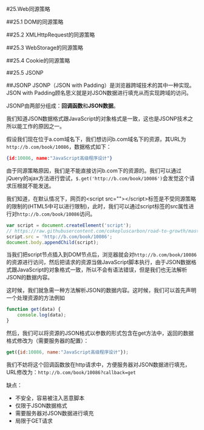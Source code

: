 #25.Web同源策略

##25.1 DOM的同源策略

##25.2 XMLHttpRequest的同源策略

##25.3 WebStorage的同源策略

##25.4 Cookie的同源策略

##25.5 JSONP

##JSONP
JSONP（JSON with Padding）是浏览器跨域技术的其中一种实现。JSON with Padding顾名思义就是对JSON数据进行填充从而实现跨域的访问。

JSONP由两部分组成：**回调函数**和**JSON数据**。

我们知道JSON数据格式跟JavaScript的对象格式是一致，这也是JSONP技术之所以能工作的原因之一。

假设我们现在位于a.com域名下，我们想访问b.com域名下的资源，其URL为`http://b.com/book/10086`，数据格式如下：

```JSON
{id:10086, name:"JavaScript高级程序设计"}
```

由于同源策略原因，我们是不能直接访问b.com下的资源的。我们可以通过jQuery的ajax方法进行尝试，`$.get('http://b.com/book/10086')`会发觉这个请求压根就不能发送。

我们知道，在默认情况下，网页的\<script src=""\>\</script\>标签是不受同源策略的限制的(HTML5中可以进行限制)，此时，我们可以通过script标签的src属性进行对`http://b.com/book/10086`访问。

```JavaScript
var script = document.createElement('script');
// https://raw.githubusercontent.com/cokepluscarbon/road-to-growth/master/24.book.jsonp 
script.src = 'http://b.com/book/10086';
document.body.appendChild(script);
```

当我们把script节点插入到DOM节点后，浏览器就会对`http://b.com/book/10086`的资源进行访问，然后把请求的资源当做JavaScript脚本执行，由于JSON数据格式跟JavaScript的对象格式一致，所以不会有语法错误，但是我们也无法解析JSON的数据内容。

这时候，我们就急需一种方法解析JSON的数据内容。这时候，我们可以首先声明一个处理资源的方法例如

```JavaScript
function get(data) {
    console.log(data);
}
```

然后，我们可以将资源的JSON格式以参数的形式包含在get方法中，返回的数据格式修改为（需要服务器的配置）：

```JavaScript
get({id:10086, name:"JavaScript高级程序设计"});
```

我们不妨将这个回调函数放在http请求中，方便服务器对JSON数据进行填充，URL修改为：`http://b.com/book/10086?callback=get`

缺点：

 * 不安全，容易被注入恶意脚本
 * 仅限于JSON数据格式
 * 需要服务器对JSON数据进行填充
 * 局限于GET请求
    